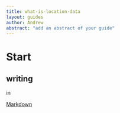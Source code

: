 ```yaml
---
title: what-is-location-data
layout: guides
author: Andrew
abstract: "add an abstract of your guide"
---
```


# Start
## writing 

in 

[Markdown](http://en.wikipedia.org/wiki/Markdown)